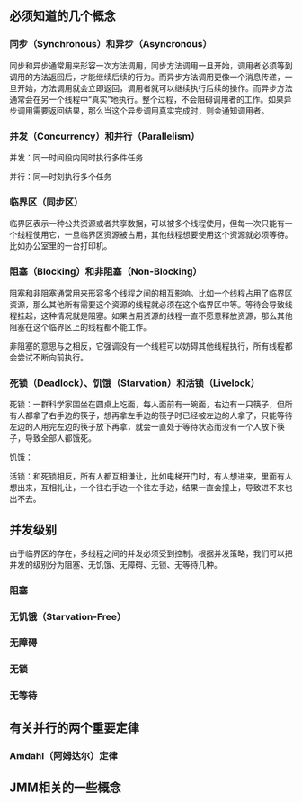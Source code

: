 ## 必须知道的几个概念

### 同步（Synchronous）和异步（Asyncronous）

同步和异步通常用来形容一次方法调用，同步方法调用一旦开始，调用者必须等到调用的方法返回后，才能继续后续的行为。而异步方法调用更像一个消息传递，一旦开始，方法调用就会立即返回，调用者就可以继续执行后续的操作。而异步方法通常会在另一个线程中“真实”地执行。整个过程，不会阻碍调用者的工作。如果异步调用需要返回结果，那么当这个异步调用真实完成时，则会通知调用者。

### 并发（Concurrency）和并行（Parallelism）

并发：同一时间段内同时执行多件任务

并行：同一时刻执行多个任务

### 临界区（同步区）

临界区表示一种公共资源或者共享数据，可以被多个线程使用，但每一次只能有一个线程使用它，一旦临界区资源被占用，其他线程想要使用这个资源就必须等待。比如办公室里的一台打印机。

### 阻塞（Blocking）和非阻塞（Non-Blocking）

阻塞和非阻塞通常用来形容多个线程之间的相互影响。比如一个线程占用了临界区资源，那么其他所有需要这个资源的线程就必须在这个临界区中等。等待会导致线程挂起，这种情况就是阻塞。如果占用资源的线程一直不愿意释放资源，那么其他阻塞在这个临界区上的线程都不能工作。

非阻塞的意思与之相反，它强调没有一个线程可以妨碍其他线程执行，所有线程都会尝试不断向前执行。

### 死锁（Deadlock）、饥饿（Starvation）和活锁（Livelock）

死锁：一群科学家围坐在圆桌上吃面，每人面前有一碗面，右边有一只筷子，但所有人都拿了右手边的筷子，想再拿左手边的筷子时已经被左边的人拿了，只能等待左边的人用完左边的筷子放下再拿，就会一直处于等待状态而没有一个人放下筷子，导致全部人都饿死。

饥饿：

活锁：和死锁相反，所有人都互相谦让，比如电梯开门时，有人想进来，里面有人想出来，互相礼让，一个往右手边一个往左手边，结果一直会撞上，导致进不来也出不去。



## 并发级别

由于临界区的存在，多线程之间的并发必须受到控制。根据并发策略，我们可以把并发的级别分为阻塞、无饥饿、无障碍、无锁、无等待几种。

### 阻塞



### 无饥饿（Starvation-Free）





### 无障碍



### 无锁



### 无等待



## 有关并行的两个重要定律



### Amdahl（阿姆达尔）定律





## JMM相关的一些概念









